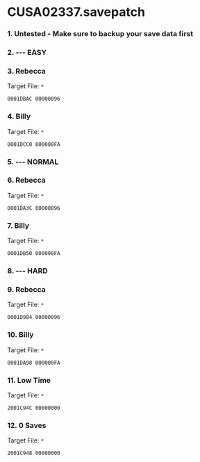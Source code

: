 # CUSA02337.savepatch

### 1. Untested - Make sure to backup your save data first
### 2. --- EASY
### 3. Rebecca

Target File: `*`

```
0001DBAC 00000096
```

### 4. Billy

Target File: `*`

```
0001DCC0 000000FA
```

### 5. --- NORMAL
### 6. Rebecca

Target File: `*`

```
0001DA3C 00000096
```

### 7. Billy

Target File: `*`

```
0001DB50 000000FA
```

### 8. --- HARD
### 9. Rebecca

Target File: `*`

```
0001D984 00000096
```

### 10. Billy

Target File: `*`

```
0001DA98 000000FA
```

### 11. Low Time

Target File: `*`

```
2001C94C 00000000
```

### 12. 0 Saves

Target File: `*`

```
2001C948 00000000
```

